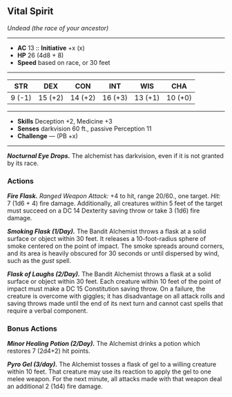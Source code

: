 ## Vital Spirit
*Undead (the race of your ancestor)*
___
- **AC** 13   ::   **Initiative** +x (x)
- **HP** 26 (4d8 + 8)
- **Speed** based on race, or 30 feet
___
|STR|DEX|CON|INT|WIS|CHA|
|:---:|:---:|:---:|:---:|:---:|:---:|
|9 (-1)|15 (+2)|14 (+2)|16 (+3)|13 (+1)|10 (+0)|
___
- **Skills** Deception +2, Medicine +3
- **Senses** darkvision 60 ft., passive Perception 11
- **Challenge** — (PB +x)
___
***Nocturnal Eye Drops.*** The alchemist has darkvision, even if it is not granted by its race.

### Actions
***Fire Flask.*** _Ranged Weapon Attack:_ +4 to hit, range 20/60., one target. _Hit:_ 7 (1d6 + 4) fire damage. Additionally, all creatures within 5 feet of the target must succeed on a DC 14 Dexterity saving throw or take 3 (1d6) fire damage.

***Smoking Flask (1/Day).*** The Bandit Alchemist throws a flask at a solid surface or object within 30 feet. It releases a 10-foot-radius sphere of smoke centered on the point of impact. The smoke spreads around corners, and its area is heavily obscured for 30 seconds or until dispersed by wind, such as the _gust_ spell.

***Flask of Laughs (2/Day).*** The Bandit Alchemist throws a flask at a solid surface or object within 30 feet. Each creature within 10 feet of the point of impact must make a DC 15 Constitution saving throw. On a failure, the creature is overcome with giggles; it has disadvantage on all attack rolls and saving throws made until the end of its next turn and cannot cast spells that require a verbal component.

### Bonus Actions
***Minor Healing Potion (2/Day).*** The Alchemist drinks a potion which restores 7 (2d4+2) hit points.

***Pyro Gel (3/day).*** The Alchemist tosses a flask of gel to a willing creature within 10 feet. That creature may use its reaction to apply the gel to one melee weapon. For the next minute, all attacks made with that weapon deal an additional 2 (1d4) fire damage.
